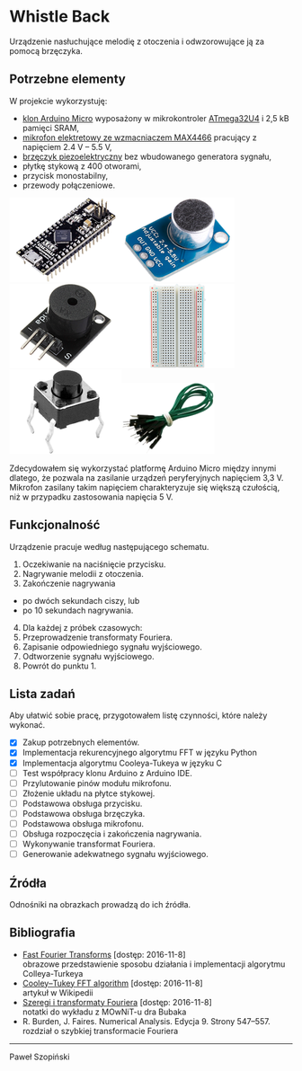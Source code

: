# Whistle Back
Urządzenie nasłuchujące melodię z otoczenia i odwzorowujące ją za pomocą 
brzęczyka.


## Potrzebne elementy
W projekcie wykorzystuję:
* [klon Arduino Micro][arduino-ali] wyposażony w mikrokontroler [ATmega32U4][atmega] i 2,5&nbsp;kB pamięci SRAM,
* [mikrofon elektretowy ze wzmacniaczem MAX4466][mic-ali] pracujący z napięciem 2.4&nbsp;V &ndash; 5.5&nbsp;V,
* [brzęczyk piezoelektryczny][buzzer-ali] bez wbudowanego generatora sygnału,
* płytkę stykową z 400 otworami,
* przycisk monostabilny,
* przewody połączeniowe.

<a href="https://www.aliexpress.com/item/Micro-ATmega32U4-5V-16MHz-Pins-soldered-Compatible-with-Arduino-Micro-and-Leonardo/32676998690.html">![obrazek klonu Arduino Micro][arduino-img]</a><a href="https://www.aliexpress.com/item/New-Electret-Microphone-Amplifier-MAX4466-With-Adjustable-Gain-For-Arduino/32717091448.html">![obrazek mikrofonu][mic-img]</a><a href="http://www.robitshop.com/passive-buzzer-module">![obrazek brzęczyka][buzzer-img]</a><a href="https://www.aliexpress.com/item/V1NF-Hot-Sale-400-Points-Solderless-Bread-Board-Breadboard-PCB-Test-Board-Free-Shipping/32633859572.html">![obrazek płytki stykowej][breadboard-img]</a><a href="http://minielektro.dk/dip-tryk-knap.html">![obrazek przycisku][button-img]</a><a href="https://kamami.pl/13022-przewody-i-zlacza-do-arduino">![obrazek przewodów][wires-img]</a>

Zdecydowałem się wykorzystać platformę Arduino Micro między innymi dlatego, że pozwala na zasilanie urządzeń peryferyjnych napięciem 3,3&nbsp;V. Mikrofon zasilany takim napięciem charakteryzuje się większą czułością, niż w przypadku zastosowania napięcia 5&nbsp;V.


## Funkcjonalność
Urządzenie pracuje według następującego schematu.

1. Oczekiwanie na naciśnięcie przycisku.
2. Nagrywanie melodii z otoczenia.
3. Zakończenie nagrywania
  - po dwóch sekundach ciszy, lub
  - po 10 sekundach nagrywania.
4. Dla każdej z próbek czasowych:
  1. Przeprowadzenie transformaty Fouriera.
  2. Zapisanie odpowiedniego sygnału wyjściowego.
5. Odtworzenie sygnału wyjściowego.
6. Powrót do punktu 1.

## Lista zadań
Aby ułatwić sobie pracę, przygotowałem listę czynności, które należy wykonać.
- [x] Zakup potrzebnych elementów.
- [x] Implementacja rekurencyjnego algorytmu FFT w języku Python
- [x] Implementacja algorytmu Cooleya-Tukeya w języku C
- [ ] Test współpracy klonu Arduino z Arduino IDE.
- [ ] Przylutowanie pinów modułu mikrofonu.
- [ ] Złożenie układu na płytce stykowej.
- [ ] Podstawowa obsługa przycisku.
- [ ] Podstawowa obsługa brzęczyka.
- [ ] Podstawowa obsługa mikrofonu.
- [ ] Obsługa rozpoczęcia i zakończenia nagrywania.
- [ ] Wykonywanie transformat Fouriera.
- [ ] Generowanie adekwatnego sygnału wyjściowego.

## Źródła
Odnośniki na obrazkach prowadzą do ich źródła.

## Bibliografia
* [Fast Fourier Transforms](http://www.katjaas.nl/FFT/FFT.html) [dostęp: 2016-11-8]  
  obrazowe przedstawienie sposobu działania i implementacji algorytmu Colleya-Turkeya
* [Cooley&ndash;Tukey FFT algorithm](https://en.wikipedia.org/wiki/Cooley–Tukey_FFT_algorithm) [dostęp: 2016-11-8]  
  artykuł w Wikipedii
* [Szeregi i transformaty Fouriera](http://www.icsr.agh.edu.pl/~mownit/output/pdf/fourier.pdf) [dostęp: 2016-11-8]  
  notatki do wykładu z MOwNiT-u dra Bubaka
* R. Burden, J. Faires. Numerical Analysis. Edycja 9. Strony 547&ndash;557.  
  rozdział o szybkiej transformacie Fouriera

***

Paweł Szopiński
    
[arduino-ali]: https://www.aliexpress.com/item/Micro-ATmega32U4-5V-16MHz-Pins-soldered-Compatible-with-Arduino-Micro-and-Leonardo/32676998690.html
[atmega]: http://www.atmel.com/devices/atmega32u4.aspx
[mic-ali]: https://www.aliexpress.com/item/New-Electret-Microphone-Amplifier-MAX4466-With-Adjustable-Gain-For-Arduino/32717091448.html
[buzzer-ali]: https://www.aliexpress.com/item/Passive-Buzzer-Module-for-Arduino-AVR-PIC-Good-New-KY-006/32273623799.html

[arduino-img]: img/arduino.png
[mic-img]: img/mic.png
[buzzer-img]: img/buzzer.png
[breadboard-img]: img/breadboard.png
[button-img]: img/button.png
[wires-img]: img/wires.png
